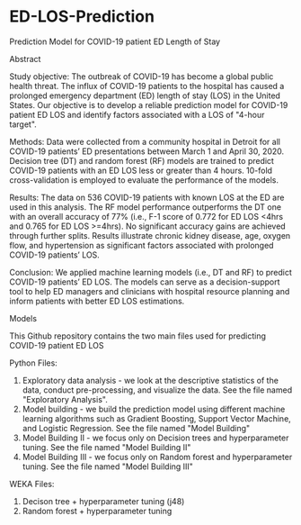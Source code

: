 # ED-LOS-Prediction
Prediction Model for COVID-19 patient ED Length of Stay

Abstract

Study objective: The outbreak of COVID-19 has become a global public health threat. The influx of COVID-19 patients to the hospital has caused a prolonged emergency department (ED) length of stay (LOS) in the United States. Our objective is to develop a reliable prediction model for COVID-19 patient ED LOS and identify factors associated with a LOS of "4-hour target".

Methods: Data were collected from a community hospital in Detroit for all COVID-19 patients’ ED presentations between March 1 and April 30, 2020. Decision tree (DT) and random forest (RF) models are trained to predict COVID-19 patients with an ED LOS less or greater than 4 hours. 10-fold cross-validation is employed to evaluate the performance of the models. 

Results: The data on 536 COVID-19 patients with known LOS at the ED are used in this analysis. The RF model performance outperforms the DT one with an overall accuracy of 77% (i.e., F-1 score of 0.772 for ED LOS <4hrs and 0.765 for ED LOS >=4hrs). No significant accuracy gains are achieved through further splits. Results illustrate chronic kidney disease, age, oxygen flow, and hypertension as significant factors associated with prolonged COVID-19 patients’ LOS.

Conclusion: We applied machine learning models (i.e., DT and RF) to predict COVID-19 patients’ ED LOS. The models can serve as a decision-support tool to help ED managers and clinicians with hospital resource planning and inform patients with better ED LOS estimations.

Models

This Github repository contains the two main files used for predicting COVID-19 patient ED LOS

Python Files:

1. Exploratory data analysis - we look at the descriptive statistics of the data, conduct pre-processing, and visualize the data. See the file named "Exploratory Analysis".
2. Model building - we build the prediction model using different machine learning algorithms such as Gradient Boosting, Support Vector Machine, and Logistic Regression. See the file named "Model Building"
3. Model Building II - we focus only on Decision trees and hyperparameter tuning. See the file named "Model Building II"
4. Model Building III - we focus only on Random forest and hyperparameter tuning. See the file named "Model Building III"

WEKA Files:

1. Decison tree + hyperparameter tuning (j48)
2. Random forest + hyperparameter tuning
